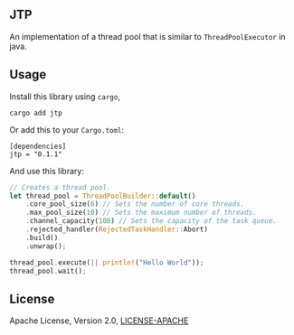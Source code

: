 ## JTP

An implementation of a thread pool that is similar to `ThreadPoolExecutor` in java.

## Usage

Install this library using `cargo`,

```
cargo add jtp
```

Or add this to your `Cargo.toml`:

```
[dependencies]
jtp = "0.1.1"
```

And use this library:

```rust
// Creates a thread pool.
let thread_pool = ThreadPoolBuilder::default()
	.core_pool_size(6) // Sets the number of core threads.
	.max_pool_size(10) // Sets the maximum number of threads.
	.channel_capacity(100) // Sets the capacity of the task queue.
	.rejected_handler(RejectedTaskHandler::Abort)
	.build()
	.unwrap();

thread_pool.execute(|| println!("Hello World"));
thread_pool.wait();
```

## License

Apache License, Version 2.0, [LICENSE-APACHE](http://www.apache.org/licenses/LICENSE-2.0)
